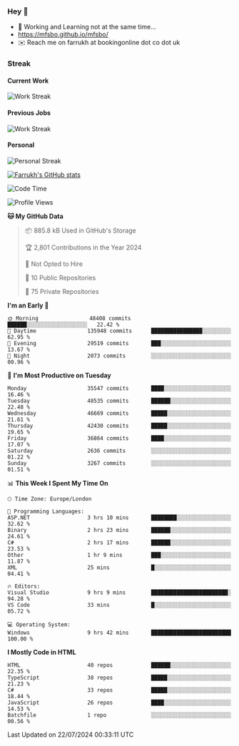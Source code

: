 ### Hey 👋

- 🏃 Working and Learning not at the same time...
- https://mfsbo.github.io/mfsbo/
- ✉️ Reach me on farrukh at bookingonline dot co dot uk

### Streak
#### Current Work
![Work Streak](https://streak-stats.demolab.com/?user=mfsbo)
#### Previous Jobs
![Work Streak](https://streak-stats.demolab.com/?user=farrukhcw)
#### Personal
![Personal Streak](https://streak-stats.demolab.com/?user=farrukhsubhani)

[![Farrukh's GitHub stats](https://github-readme-stats.vercel.app/api?username=mfsbo&hide=stars&count_private=true)](https://github.com/mfsbo/)

<!--START_SECTION:waka-->
![Code Time](http://img.shields.io/badge/Code%20Time-676%20hrs%2047%20mins-blue)

![Profile Views](http://img.shields.io/badge/Profile%20Views-0-blue)

**🐱 My GitHub Data** 

> 📦 885.8 kB Used in GitHub's Storage 
 > 
> 🏆 2,801 Contributions in the Year 2024
 > 
> 🚫 Not Opted to Hire
 > 
> 📜 10 Public Repositories 
 > 
> 🔑 75 Private Repositories 
 > 
**I'm an Early 🐤** 

```text
🌞 Morning                48408 commits       ██████░░░░░░░░░░░░░░░░░░░   22.42 % 
🌆 Daytime                135948 commits      ████████████████░░░░░░░░░   62.95 % 
🌃 Evening                29519 commits       ███░░░░░░░░░░░░░░░░░░░░░░   13.67 % 
🌙 Night                  2073 commits        ░░░░░░░░░░░░░░░░░░░░░░░░░   00.96 % 
```
📅 **I'm Most Productive on Tuesday** 

```text
Monday                   35547 commits       ████░░░░░░░░░░░░░░░░░░░░░   16.46 % 
Tuesday                  48535 commits       ██████░░░░░░░░░░░░░░░░░░░   22.48 % 
Wednesday                46669 commits       █████░░░░░░░░░░░░░░░░░░░░   21.61 % 
Thursday                 42430 commits       █████░░░░░░░░░░░░░░░░░░░░   19.65 % 
Friday                   36864 commits       ████░░░░░░░░░░░░░░░░░░░░░   17.07 % 
Saturday                 2636 commits        ░░░░░░░░░░░░░░░░░░░░░░░░░   01.22 % 
Sunday                   3267 commits        ░░░░░░░░░░░░░░░░░░░░░░░░░   01.51 % 
```


📊 **This Week I Spent My Time On** 

```text
🕑︎ Time Zone: Europe/London

💬 Programming Languages: 
ASP.NET                  3 hrs 10 mins       ████████░░░░░░░░░░░░░░░░░   32.62 % 
Binary                   2 hrs 23 mins       ██████░░░░░░░░░░░░░░░░░░░   24.61 % 
C#                       2 hrs 17 mins       ██████░░░░░░░░░░░░░░░░░░░   23.53 % 
Other                    1 hr 9 mins         ███░░░░░░░░░░░░░░░░░░░░░░   11.87 % 
XML                      25 mins             █░░░░░░░░░░░░░░░░░░░░░░░░   04.41 % 

🔥 Editors: 
Visual Studio            9 hrs 9 mins        ████████████████████████░   94.28 % 
VS Code                  33 mins             █░░░░░░░░░░░░░░░░░░░░░░░░   05.72 % 

💻 Operating System: 
Windows                  9 hrs 42 mins       █████████████████████████   100.00 % 
```

**I Mostly Code in HTML** 

```text
HTML                     40 repos            ██████░░░░░░░░░░░░░░░░░░░   22.35 % 
TypeScript               38 repos            █████░░░░░░░░░░░░░░░░░░░░   21.23 % 
C#                       33 repos            █████░░░░░░░░░░░░░░░░░░░░   18.44 % 
JavaScript               26 repos            ████░░░░░░░░░░░░░░░░░░░░░   14.53 % 
Batchfile                1 repo              ░░░░░░░░░░░░░░░░░░░░░░░░░   00.56 % 
```




 Last Updated on 22/07/2024 00:33:11 UTC
<!--END_SECTION:waka-->
<!--
**mfsbo/mfsbo** is a ✨ _special_ ✨ repository because its `README.md` (this file) appears on your GitHub profile.

Here are some ideas to get you started:

- 🔭 I’m currently working on ...
- 🌱 I’m currently learning ...
- 👯 I’m looking to collaborate on ...
- 🤔 I’m looking for help with ...
- 💬 Ask me about ...
- 📫 How to reach me: ...
- 😄 Pronouns: ...
- ⚡ Fun fact: ...
-->
